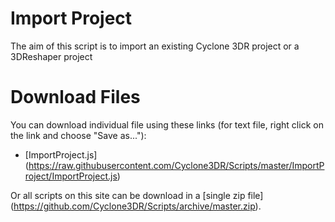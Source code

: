 # Import Project

The aim of this script is to import an existing Cyclone 3DR project or a 3DReshaper project

# Download Files

You can download individual file using these links (for text file, right click on the link and choose "Save as..."):

- [ImportProject.js] (https://raw.githubusercontent.com/Cyclone3DR/Scripts/master/ImportProject/ImportProject.js)

Or all scripts on this site can be download in a [single zip file] (https://github.com/Cyclone3DR/Scripts/archive/master.zip).